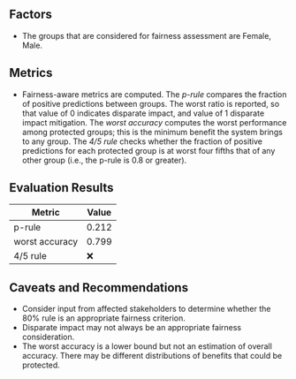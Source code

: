 ## Factors
- The groups that are considered for fairness assessment are Female, Male.

## Metrics
- Fairness-aware metrics are computed. The *p-rule* compares the fraction of positive predictions between groups. The worst ratio is reported, so that value of 0 indicates disparate impact, and value of 1 disparate impact mitigation. The *worst accuracy* computes the worst performance among protected groups; this is the minimum benefit the system brings to any group. The *4/5 rule* checks whether the fraction of positive predictions for each protected group is at worst four fifths that of any other group (i.e., the p-rule is 0.8 or greater). 

## Evaluation Results
| Metric | Value |
| ------ | ----- |
| p-rule | 0.212 |
| worst accuracy | 0.799 |
| 4/5 rule | :x: |

## Caveats and Recommendations
- Consider input from affected stakeholders to determine whether the 80% rule is an appropriate fairness criterion.
- Disparate impact may not always be an appropriate fairness consideration.
- The worst accuracy is a lower bound but not an estimation of overall accuracy. There may be different distributions of benefits that could be protected.
